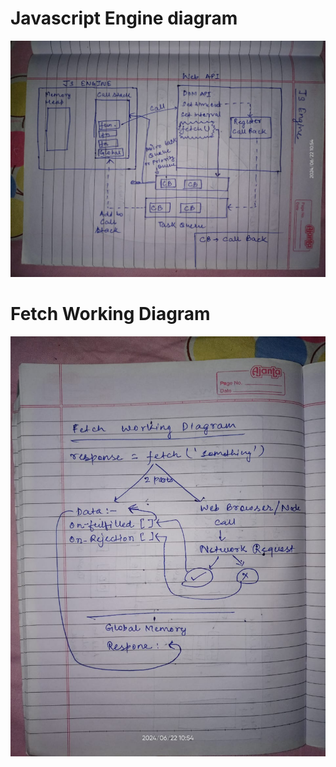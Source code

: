 # Javascript Engine diagram

![JS Engine](<WhatsApp Image 2024-06-22 at 10.55.12_6fcc1021.jpg>)

# Fetch Working Diagram

![Fetch](<WhatsApp Image 2024-06-22 at 10.55.12_7a738bab.jpg>)

